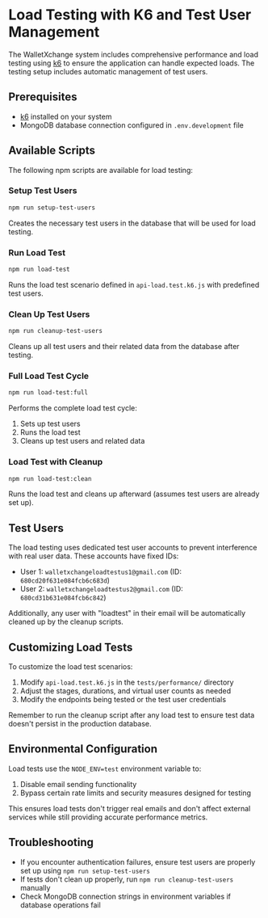 # Load Testing with K6 and Test User Management

The WalletXchange system includes comprehensive performance and load testing using [k6](https://k6.io/) to ensure the application can handle expected loads. The testing setup includes automatic management of test users.

## Prerequisites

- [k6](https://k6.io/docs/getting-started/installation/) installed on your system
- MongoDB database connection configured in `.env.development` file

## Available Scripts

The following npm scripts are available for load testing:

### Setup Test Users

```bash
npm run setup-test-users
```

Creates the necessary test users in the database that will be used for load testing.

### Run Load Test

```bash
npm run load-test
```

Runs the load test scenario defined in `api-load.test.k6.js` with predefined test users.

### Clean Up Test Users

```bash
npm run cleanup-test-users
```

Cleans up all test users and their related data from the database after testing.

### Full Load Test Cycle

```bash
npm run load-test:full
```

Performs the complete load test cycle:
1. Sets up test users
2. Runs the load test
3. Cleans up test users and related data

### Load Test with Cleanup

```bash
npm run load-test:clean
```

Runs the load test and cleans up afterward (assumes test users are already set up).

## Test Users

The load testing uses dedicated test user accounts to prevent interference with real user data. These accounts have fixed IDs:

- User 1: `walletxchangeloadtestus1@gmail.com` (ID: `680cd20f631e084fcb6c683d`)
- User 2: `walletxchangeloadtestus2@gmail.com` (ID: `680cd31b631e084fcb6c842`)

Additionally, any user with "loadtest" in their email will be automatically cleaned up by the cleanup scripts.

## Customizing Load Tests

To customize the load test scenarios:

1. Modify `api-load.test.k6.js` in the `tests/performance/` directory
2. Adjust the stages, durations, and virtual user counts as needed
3. Modify the endpoints being tested or the test user credentials

Remember to run the cleanup script after any load test to ensure test data doesn't persist in the production database.

## Environmental Configuration

Load tests use the `NODE_ENV=test` environment variable to:
1. Disable email sending functionality
2. Bypass certain rate limits and security measures designed for testing

This ensures load tests don't trigger real emails and don't affect external services while still providing accurate performance metrics.

## Troubleshooting

- If you encounter authentication failures, ensure test users are properly set up using `npm run setup-test-users`
- If tests don't clean up properly, run `npm run cleanup-test-users` manually
- Check MongoDB connection strings in environment variables if database operations fail
